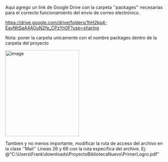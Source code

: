 Aqui agrego un link de Google Drive con la carpeta ''packages'' necesarias para el correcto funcionamiento del envio de correo electrónico.

https://drive.google.com/drive/folders/1hH2kp4-EavNltSaA4AOuN2fp_CPzYn0F?usp=sharing

Nota: poner la carpeta unicamente con el nombre packages dentro de la carpeta del proyecto

<img width="233" height="272" alt="image" src="https://github.com/user-attachments/assets/2ac125a2-9838-401c-ac4d-89f7798ac1b6" />


Tambien y no menos importante, modificar la ruta de acceso del archivo en la clase ''Mail''
Lineas 26 y 66 con la ruta especifica del archivo.
Ej: @"C:\Users\Frank\downloads\ProyectoBibliotecaNuevo\PrimerLogro.pdf"
